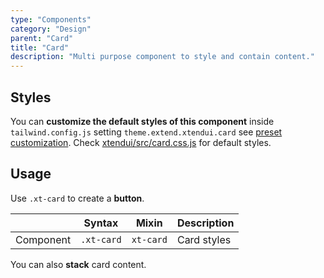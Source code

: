 ```yaml
---
type: "Components"
category: "Design"
parent: "Card"
title: "Card"
description: "Multi purpose component to style and contain content."
---
```


## Styles

You can **customize the default styles of this component** inside `tailwind.config.js` setting `theme.extend.xtendui.card` see [preset customization](/components/tailwind-preset#customization). Check [xtendui/src/card.css.js](https://github.com/minimit/xtendui/blob/beta/src/card.css.js) for default styles.

## Usage

Use `.xt-card` to create a **button**.

<div class="xt-overflow-sub overflow-y-hidden overflow-x-scroll my-5 xt-my-auto w-full">

|                      | Syntax                          | Mixin            | Description                   |
| ----------------------- | ----------------------------------------- | -----------------------------| ----------------------------- |
| Component                  | `.xt-card`                     | `xt-card`                | Card styles            |

</div>

<demo>
  <demoinline src="demos/components/card/usage">
  </demoinline>
</demo>

You can also **stack** card content.

<demo>
  <demoinline src="demos/components/card/usage-stack">
  </demoinline>
</demo>
